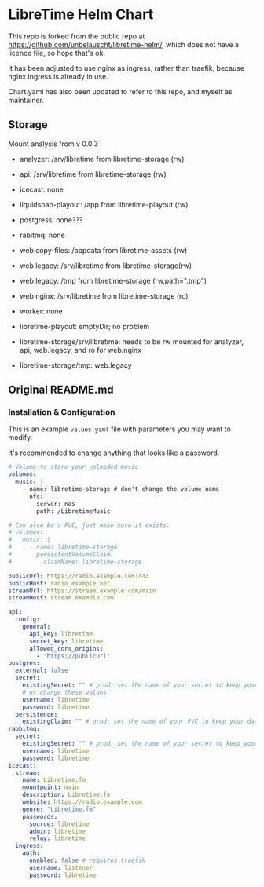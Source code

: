 # LibreTime Helm Chart

This repo is forked from the public repo at <https://github.com/unbelauscht/libretime-helm/>, which does not have a licence file, so hope that's ok.

It has been adjusted to use nginx as ingress, rather than traefik, because nginx ingress is already in use.

Chart.yaml has also been updated to refer to this repo, and myself as maintainer.

## Storage

Mount analysis from v 0.0.3

- analyzer: /srv/libretime from libretime-storage (rw)
- api: /srv/libretime from libretime-storage (rw)
- icecast: none
- liquidsoap-playout: /app from libretime-playout (rw)
- postgress: none???
- rabitmq: none
- web copy-files: /appdata from libretime-assets (rw)
- web legacy: /srv/libretime from libretime-storage(rw)
- web legacy: /tmp from libretime-storage (rw,path=".tmp")
- web nginx: /srv/libretime from libretime-storage (ro)
- worker: none

- libretime-playout: emptyDir; no problem
- libretime-storage/srv/libretime: needs to be rw mounted for analyzer, api, web.legacy, and ro for web.nginx
- libretime-storage/tmp: web.legacy

## Original README.md

### Installation & Configuration

This is an example `values.yaml` file with parameters you may want to modify.

It's recommended to change anything that looks like a password.

```yaml
# Volume to store your uploaded music
volumes:
  music: |
    - name: libretime-storage # don't change the volume name
      nfs:
        server: nas
        path: /LibretimeMusic

# Can also be a PVC, just make sure it exists.
# volumes:
#   music: |
#     - name: libretime-storage
#       persistentVolumeClaim:
#         claimName: libretime-storage

publicUrl: https://radio.example.com:443
publicHost: radio.example.net
streamUrl: https://stream.example.com/main
streamHost: stream.example.com

api:
  config:
    general:
      api_key: libretime
      secret_key: libretime
      allowed_cors_origins:
        - "https://publicUrl"
postgres:
  external: false
  secret:
    existingSecret: "" # prod: set the name of your secret to keep your data safe
    # or change these values
    username: libretime
    password: libretime
  persistence:
    existingClaim: "" # prod: set the name of your PVC to keep your data
rabbitmq:
  secret:
    existingSecret: "" # prod: set the name of your secret to keep your data safe
    username: libretime
    password: libretime
icecast:
  stream:
    name: Libretime.fm
    mountpoint: main
    description: Libretime.fm
    website: https://radio.example.com
    genre: "Libretime.fm"
    passwords:
      source: libretime
      admin: libretime
      relay: libretime
  ingress:
    auth:
      enabled: false # requires traefik
      username: listener
      password: libretime
```